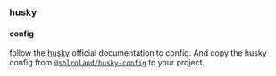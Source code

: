 ### husky

#### config

follow the [husky](https://typicode.github.io/husky/) official documentation to config.
And copy the husky config from [`@shlroland/husky-config`](./packages/husky/index.ts) to your project.
